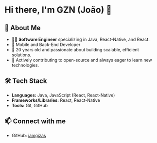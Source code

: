 # Hi there, I'm GZN (João) 👋

## 🚀 About Me
- 🧑‍💻 **Software Engineer** specializing in Java, React-Native, and React.
- 📱 Mobile and Back-End Developer
- 🎂 20 years old and passionate about building scalable, efficient solutions.
- 🤝 Actively contributing to open-source and always eager to learn new technologies.

## 🛠️ Tech Stack
- **Languages:** Java, JavaScript (React, React-Native)
- **Frameworks/Libraries:** React, React-Native
- **Tools:** Git, GitHub

## 📫 Connect with me
- GitHub: [iamgizas](https://github.com/iamgizas)

